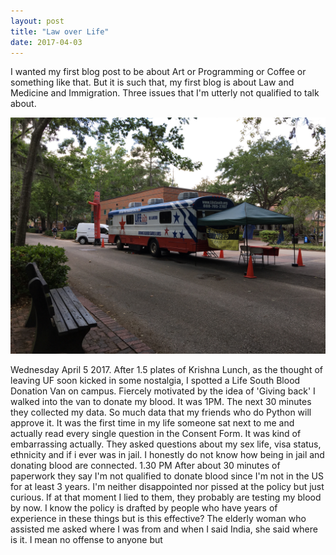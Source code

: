 ```yaml
---
layout: post
title: "Law over Life"
date: 2017-04-03
---
```


I wanted my first blog post to be about Art or Programming or Coffee or something like that.
But it is such that, my first blog is about Law and Medicine and Immigration. Three issues that I'm utterly not qualified to talk about.

![Life South Van](/assets/img/hp_gallery_tn/bloodvan.JPG)

Wednesday April 5 2017. After 1.5 plates of Krishna Lunch, as the thought of leaving UF soon kicked in some nostalgia, I spotted a Life South Blood Donation Van on campus. Fiercely motivated by the idea of 'Giving back' I walked into the van to donate my blood.
It was 1PM.
The next 30 minutes they collected my data. So much data that my friends who do Python will approve it. It was the first time in my life someone sat next to me and actually read every single question in the Consent Form. It was kind of embarrassing actually. They asked questions about my sex life, visa status, ethnicity and if i ever was in jail. I honestly do not know how being in jail and donating blood are connected.
1.30 PM
After about 30 minutes of paperwork they say I'm not qualified to donate blood since I'm not in the US for at least 3 years. I'm neither disappointed nor pissed at the policy but just curious. If at that moment I lied to them, they probably are testing my blood by now. I know the policy is drafted by people who have years of experience in these things but is this effective?
The elderly woman who assisted me asked where I was from and when I said India, she said where is it. I mean no offense to anyone but
